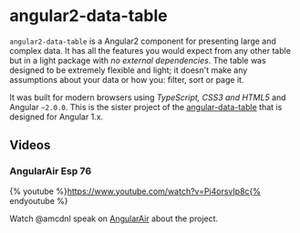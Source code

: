 # angular2-data-table

`angular2-data-table` is a Angular2 component for presenting large and complex data.  It has all the features you would expect from any other table but in a light package with _no external dependencies_. The table was designed to be extremely flexible and light; it doesn't make any assumptions about your data or how you: filter, sort or page it.

It was built for modern browsers using _TypeScript, CSS3 and HTML5_ and Angular `~2.0.0`. This is the sister project of the [angular-data-table](https://github.com/swimlane/angular-data-table) that is designed for Angular 1.x.

## Videos

### AngularAir Esp 76
{% youtube %}https://www.youtube.com/watch?v=Pj4orsvIp8c{% endyoutube %}

Watch @amcdnl speak on [AngularAir](https://angularair.com/) about the project.
